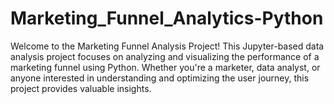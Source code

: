 # Marketing_Funnel_Analytics-Python

<p> Welcome to the Marketing Funnel Analysis Project! This Jupyter-based data analysis project focuses on analyzing and visualizing the performance of a marketing funnel using Python. Whether you're a marketer, data analyst, or anyone interested in understanding and optimizing the user journey, this project provides valuable insights. </p>

